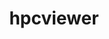 ---
title: "hpcviewer"
layout: cache
categories: [package, develop]
meta: {"compilers": ["none"], "num_specs": 10, "num_specs_by_stack": {"e4s": 1, "e4s-neoverse-v2": 4, "e4s-oneapi": 4, "e4s-rocm-external": 4, "root": 10, "tools-sdk": 2}, "oss": ["ubuntu20.04", "ubuntu22.04"], "platforms": ["linux"], "stacks": ["e4s", "e4s-neoverse-v2", "e4s-oneapi", "e4s-rocm-external", "root", "tools-sdk"], "targets": ["neoverse_v2", "x86_64_v3"], "versions": ["2025.01", "2025.2.0"]}
spec_details: [{"compiler": "none", "hash": "6ltjibq5jxaknxywtgugqosudd3lk7jx", "os": "ubuntu22.04", "platform": "linux", "size": "-", "stacks": ["e4s-neoverse-v2", "root"], "target": "neoverse_v2", "variants": ["build_system=generic"], "versions": ["2025.2.0"]}, {"compiler": "none", "hash": "7pqquwvbr5gepljuvo4wavvcv6ixz57a", "os": "ubuntu22.04", "platform": "linux", "size": "-", "stacks": ["e4s-neoverse-v2", "root"], "target": "neoverse_v2", "variants": ["build_system=generic"], "versions": ["2025.01"]}, {"compiler": "none", "hash": "cg2pmqjidrotdqaungplyehdoeypoa5n", "os": "ubuntu22.04", "platform": "linux", "size": "-", "stacks": ["e4s", "e4s-oneapi", "e4s-rocm-external", "root"], "target": "x86_64_v3", "variants": ["build_system=generic"], "versions": ["2025.2.0"]}, {"compiler": "none", "hash": "dofmd7guxvg67y63symbsoksfppxzlnr", "os": "ubuntu22.04", "platform": "linux", "size": "-", "stacks": ["e4s-neoverse-v2", "root"], "target": "neoverse_v2", "variants": ["build_system=generic"], "versions": ["2025.01"]}, {"compiler": "none", "hash": "hv43enqqhjdzkady5rdytkqw3onlmiyo", "os": "ubuntu22.04", "platform": "linux", "size": "-", "stacks": ["e4s-oneapi", "e4s-rocm-external", "root"], "target": "x86_64_v3", "variants": ["build_system=generic"], "versions": ["2025.01"]}, {"compiler": "none", "hash": "mms2adtowdiyituaznm65b4pufor5mx4", "os": "ubuntu22.04", "platform": "linux", "size": "-", "stacks": ["e4s-oneapi", "e4s-rocm-external", "root"], "target": "x86_64_v3", "variants": ["build_system=generic"], "versions": ["2025.01"]}, {"compiler": "none", "hash": "neq2xdt5ynwnrf4pfisx73qatmmavmd6", "os": "ubuntu22.04", "platform": "linux", "size": "-", "stacks": ["e4s-oneapi", "e4s-rocm-external", "root"], "target": "x86_64_v3", "variants": ["build_system=generic"], "versions": ["2025.01"]}, {"compiler": "none", "hash": "rxddriuedrjjua7wqhhqwcciyhrsxjg2", "os": "ubuntu20.04", "platform": "linux", "size": "-", "stacks": ["root", "tools-sdk"], "target": "x86_64_v3", "variants": ["build_system=generic"], "versions": ["2025.01"]}, {"compiler": "none", "hash": "swxj666wzdzp54in5w4ameakiqm2k2oc", "os": "ubuntu20.04", "platform": "linux", "size": "-", "stacks": ["root", "tools-sdk"], "target": "x86_64_v3", "variants": ["build_system=generic"], "versions": ["2025.2.0"]}, {"compiler": "none", "hash": "zyj56vlzuafv7aks4bmbgoucivfhkb2j", "os": "ubuntu22.04", "platform": "linux", "size": "-", "stacks": ["e4s-neoverse-v2", "root"], "target": "neoverse_v2", "variants": ["build_system=generic"], "versions": ["2025.01"]}]
---